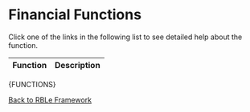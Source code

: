 # Financial Functions

Click one of the links in the following list to see detailed help about the function.

Function | Description
---|---
{FUNCTIONS}

[Back to RBLe Framework](RBLe.md)